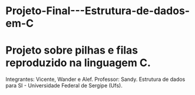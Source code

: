 # Projeto-Final---Estrutura-de-dados-em-C
# Projeto sobre pilhas e filas reproduzido na linguagem C.
Integrantes: Vicente, Wander e Alef.
Professor: Sandy.
Estrutura de dados para SI - Universidade Federal de Sergipe (Ufs).

